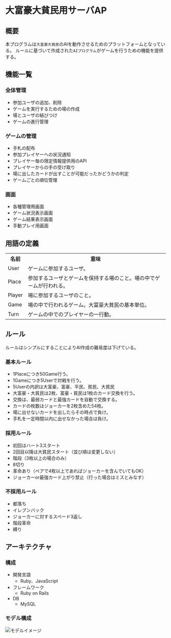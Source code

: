 # 大富豪大貧民用サーバAP

## 概要

本プログラムは`大富豪大貧民`のAIを動作させるためのプラットフォームとなっている。
ルールに基づいて作成された`AIプログラム`がゲームを行うための機能を提供する。

## 機能一覧

### 全体管理

* 参加ユーザの追加、削除 
* ゲームを実行するための場の作成
* 場とユーザの結びつけ
* ゲームの進行管理

### ゲームの管理

* 手札の配布
* 参加プレイヤーへの状況通知
* プレイヤー毎の限定情報提供用のAPI
* プレイヤーからの手の受け取り
* 場に出したカードが出すことが可能だったかどうかの判定
* ゲームごとの順位管理

### 画面

* 各種管理用画面
* ゲーム状況表示画面
* ゲーム結果表示画面
* 手動プレイ用画面

## 用語の定義

<table>
  <tr>
    <th>名前</th>
    <th>意味</th>
  </tr>
  <tr>
    <td>User</td>
    <td>ゲームに参加するユーザ。</td>
  </tr>
  <tr>
    <td>Place</td>
    <td>参加するユーザとゲームを保持する場のこと。場の中でゲームが行われる。</td>
  </tr>
  <tr>
    <td>Player</td>
    <td>場に参加するユーザのこと。</td>
  </tr>
  <tr>
    <td>Game</td>
    <td>場の中で行われるゲーム。大富豪大貧民の基本単位。</td>
  </tr>
  <tr>
    <td>Turn</td>
    <td>ゲームの中でのプレイヤーの一行動。</td>
  </tr>
</table>

## ルール

ルールはシンプルにすることによりAI作成の難易度は下げている。

### 基本ルール

* 1Placeにつき50Game行う。
* 1Gameにつき5Userで対戦を行う。
* 5Userの内訳は大富豪、富豪、平民、貧民、大貧民
* 大富豪・大貧民は2枚、富豪・貧民は1枚のカード交換を行う。
* 交換は、最弱カードと最強カードを自動で交換する。
* カードの枚数はジョーカーを2枚含めた54枚。
* 場に出せないカードを出したらその時点で負け。
* 手札を一定時間以内に出せなかった場合は負け。

### 採用ルール
* 初回はハート3スタート
* 2回目以降は大貧民スタート（並び順は変更しない）
* 階段（3枚以上の場合のみ）
* 8切り
* 革命あり（ペアで4枚以上であればジョーカーを含んでいてもOK）
* ジョーカーor最強カード上がり禁止（行った場合はミスとみなす）

### 不採用ルール
* 都落ち
* イレブンバック
* ジョーカーに対するスペード3返し
* 階段革命
* 縛り

## アーキテクチャ

### 構成

* 開発言語
   * Ruby、JavaScript
* フレームワーク
   * Ruby on Rails
* DB
   * MySQL

### モデル構成

![モデルイメージ](https://github.com/m-nori/daihinmin/blob/master/doc/model.jpg "モデルイメージ")


